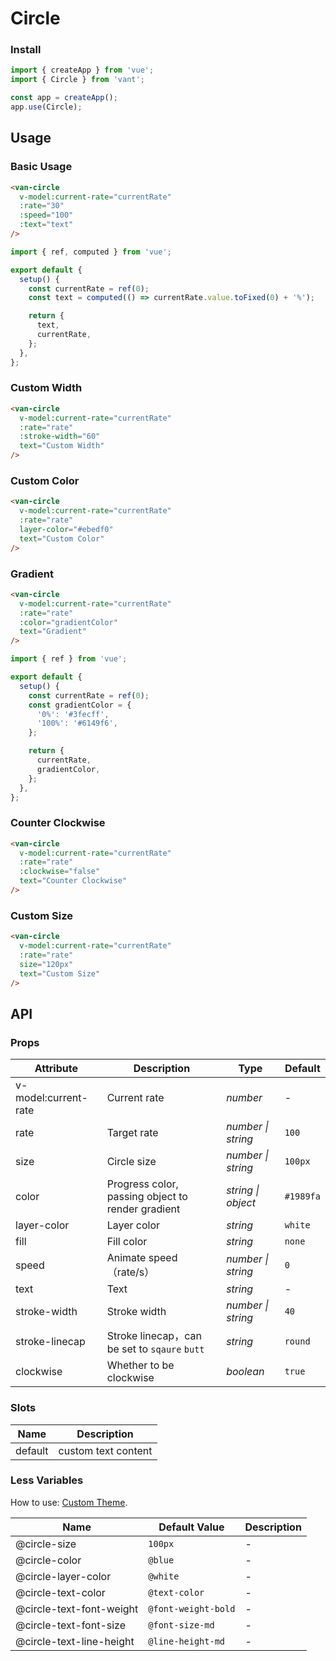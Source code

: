 # Circle

### Install

```js
import { createApp } from 'vue';
import { Circle } from 'vant';

const app = createApp();
app.use(Circle);
```

## Usage

### Basic Usage

```html
<van-circle
  v-model:current-rate="currentRate"
  :rate="30"
  :speed="100"
  :text="text"
/>
```

```js
import { ref, computed } from 'vue';

export default {
  setup() {
    const currentRate = ref(0);
    const text = computed(() => currentRate.value.toFixed(0) + '%');

    return {
      text,
      currentRate,
    };
  },
};
```

### Custom Width

```html
<van-circle
  v-model:current-rate="currentRate"
  :rate="rate"
  :stroke-width="60"
  text="Custom Width"
/>
```

### Custom Color

```html
<van-circle
  v-model:current-rate="currentRate"
  :rate="rate"
  layer-color="#ebedf0"
  text="Custom Color"
/>
```

### Gradient

```html
<van-circle
  v-model:current-rate="currentRate"
  :rate="rate"
  :color="gradientColor"
  text="Gradient"
/>
```

```js
import { ref } from 'vue';

export default {
  setup() {
    const currentRate = ref(0);
    const gradientColor = {
      '0%': '#3fecff',
      '100%': '#6149f6',
    };

    return {
      currentRate,
      gradientColor,
    };
  },
};
```

### Counter Clockwise

```html
<van-circle
  v-model:current-rate="currentRate"
  :rate="rate"
  :clockwise="false"
  text="Counter Clockwise"
/>
```

### Custom Size

```html
<van-circle
  v-model:current-rate="currentRate"
  :rate="rate"
  size="120px"
  text="Custom Size"
/>
```

## API

### Props

| Attribute            | Description                                       | Type               | Default   |
|----------------------|---------------------------------------------------|--------------------|-----------|
| v-model:current-rate | Current rate                                      | _number_           | -         |
| rate                 | Target rate                                       | _number \| string_ | `100`     |
| size                 | Circle size                                       | _number \| string_ | `100px`   |
| color                | Progress color, passing object to render gradient | _string \| object_ | `#1989fa` |
| layer-color          | Layer color                                       | _string_           | `white`   |
| fill                 | Fill color                                        | _string_           | `none`    |
| speed                | Animate speed（rate/s）                             | _number \| string_ | `0`       |
| text                 | Text                                              | _string_           | -         |
| stroke-width         | Stroke width                                      | _number \| string_ | `40`      |
| stroke-linecap       | Stroke linecap，can be set to `sqaure` `butt`      | _string_           | `round`   |
| clockwise            | Whether to be clockwise                           | _boolean_          | `true`    |

### Slots

| Name    | Description         |
|---------|---------------------|
| default | custom text content |

### Less Variables

How to use: [Custom Theme](#/en-US/theme).

| Name                     | Default Value       | Description |
|--------------------------|---------------------|-------------|
| @circle-size             | `100px`             | -           |
| @circle-color            | `@blue`             | -           |
| @circle-layer-color      | `@white`            | -           |
| @circle-text-color       | `@text-color`       | -           |
| @circle-text-font-weight | `@font-weight-bold` | -           |
| @circle-text-font-size   | `@font-size-md`     | -           |
| @circle-text-line-height | `@line-height-md`   | -           |
